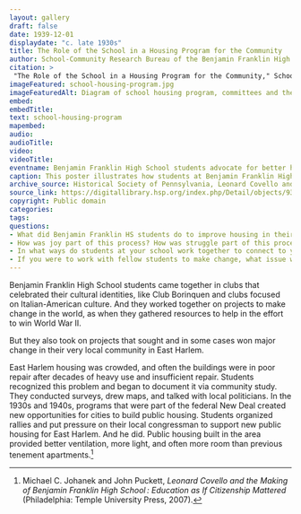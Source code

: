 ```yaml
--- 
layout: gallery
draft: false
date: 1939-12-01
displaydate: "c. late 1930s"
title: The Role of the School in a Housing Program for the Community
author: School-Community Research Bureau of the Benjamin Franklin High School
citation: >
 "The Role of the School in a Housing Program for the Community," School-Community Research Bureau of the Benjamin Franklin High School, in New York City Civil Rights History Project, Accessed: [Month Day, Year], https://nyccivilrightshistory.org/site-preview/gallery/school-housing-program.
imageFeatured: school-housing-program.jpg
imageFeaturedAlt: Diagram of school housing program, committees and their activities overlaid on a map of Manhattan
embed: 
embedTitle: 
text: school-housing-program
mapembed: 
audio: 
audioTitle: 
video: 
videoTitle: 
eventname: Benjamin Franklin High School students advocate for better housing for their East Harlem community.
caption: This poster illustrates how students at Benjamin Franklin High School researched and advocated for better housing in their community.
archive_source: Historical Society of Pennsylvania, Leonard Covello and Benjamin Franklin High School campaign for adequate housing in East Harlem, 1933-1965
source_link: https://digitallibrary.hsp.org/index.php/Detail/objects/9372#
copyright: Public domain
categories: 
tags: 
questions: 
- What did Benjamin Franklin HS students do to improve housing in their neighborhood? 
- How was joy part of this process? How was struggle part of this process? 
- In what ways do students at your school work together to connect to your community outside of your school and to make change? 
- If you were to work with fellow students to make change, what issue would you work on? What goal would you set? How would joy be part of your work?
--- 
```


Benjamin Franklin High School students came together in clubs that celebrated their cultural identities, like Club Borinquen and clubs focused on Italian-American culture. And they worked together on projects to make change in the world, as when they gathered resources to help in the effort to win World War II.

But they also took on projects that sought and in some cases won major change in their very local community in East Harlem.

East Harlem housing was crowded, and often the buildings were in poor repair after decades of heavy use and insufficient repair. Students recognized this problem and began to document it via community study. They conducted surveys, drew maps, and talked with local politicians. In the 1930s and 1940s, programs that were part of the federal New Deal created new opportunities for cities to build public housing. Students organized rallies and put pressure on their local congressman to support new public housing for East Harlem. And he did. Public housing built in the area provided better ventilation, more light, and often more room than previous tenement apartments.[^1]  

[^1]: Michael C. Johanek and John Puckett, *Leonard Covello and the Making of Benjamin Franklin High School : Education as If Citizenship Mattered* (Philadelphia: Temple University Press, 2007).
